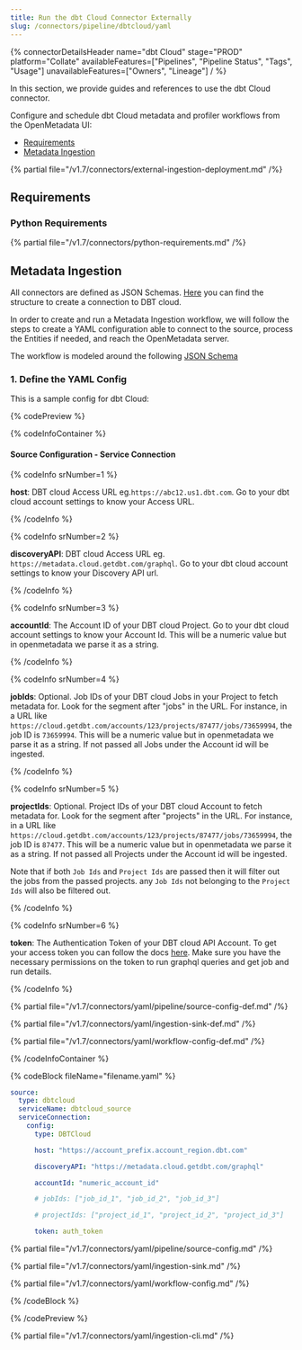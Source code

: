 ```yaml
---
title: Run the dbt Cloud Connector Externally
slug: /connectors/pipeline/dbtcloud/yaml
---
```


{% connectorDetailsHeader
name="dbt Cloud"
stage="PROD"
platform="Collate"
availableFeatures=["Pipelines", "Pipeline Status", "Tags", "Usage"]
unavailableFeatures=["Owners", "Lineage"]
/ %}


In this section, we provide guides and references to use the dbt Cloud connector.

Configure and schedule dbt Cloud metadata and profiler workflows from the OpenMetadata UI:

- [Requirements](#requirements)
- [Metadata Ingestion](#metadata-ingestion)

{% partial file="/v1.7/connectors/external-ingestion-deployment.md" /%}

## Requirements

### Python Requirements

{% partial file="/v1.7/connectors/python-requirements.md" /%}

## Metadata Ingestion

All connectors are defined as JSON Schemas.
[Here](https://github.com/open-metadata/OpenMetadata/blob/main/openmetadata-spec/src/main/resources/json/schema/entity/services/connections/pipeline/dbtCloudConnection.json)
you can find the structure to create a connection to DBT cloud.

In order to create and run a Metadata Ingestion workflow, we will follow
the steps to create a YAML configuration able to connect to the source,
process the Entities if needed, and reach the OpenMetadata server.

The workflow is modeled around the following
[JSON Schema](https://github.com/open-metadata/OpenMetadata/blob/main/openmetadata-spec/src/main/resources/json/schema/metadataIngestion/workflow.json)

### 1. Define the YAML Config

This is a sample config for dbt Cloud:

{% codePreview %}

{% codeInfoContainer %}

#### Source Configuration - Service Connection

{% codeInfo srNumber=1 %}

**host**: DBT cloud Access URL eg.`https://abc12.us1.dbt.com`. Go to your dbt cloud account settings to know your Access URL.

{% /codeInfo %}

{% codeInfo srNumber=2 %}

**discoveryAPI**: DBT cloud Access URL eg. `https://metadata.cloud.getdbt.com/graphql`. Go to your dbt cloud account settings to know your Discovery API url.

{% /codeInfo %}

{% codeInfo srNumber=3 %}

**accountId**: The Account ID of your DBT cloud Project. Go to your dbt cloud account settings to know your Account Id. This will be a numeric value but in openmetadata we parse it as a string.

{% /codeInfo %}

{% codeInfo srNumber=4 %}

**jobIds**: Optional. Job IDs of your DBT cloud Jobs in your Project to fetch metadata for. Look for the segment after "jobs" in the URL. For instance, in a URL like `https://cloud.getdbt.com/accounts/123/projects/87477/jobs/73659994`, the job ID is `73659994`. This will be a numeric value but in openmetadata we parse it as a string. If not passed all Jobs under the Account id will be ingested.

{% /codeInfo %}

{% codeInfo srNumber=5 %}

**projectIds**: Optional.  Project IDs of your DBT cloud Account to fetch metadata for. Look for the segment after "projects" in the URL. For instance, in a URL like `https://cloud.getdbt.com/accounts/123/projects/87477/jobs/73659994`, the job ID is `87477`. This will be a numeric value but in openmetadata we parse it as a string. If not passed all Projects under the Account id will be ingested.

Note that if both `Job Ids` and `Project Ids` are passed then it will filter out the jobs from the passed projects. any `Job Ids` not belonging to the `Project Ids` will also be filtered out.

{% /codeInfo %}

{% codeInfo srNumber=6 %}

**token**: The Authentication Token of your DBT cloud API Account. To get your access token you can follow the docs [here](https://docs.getdbt.com/docs/dbt-cloud-apis/authentication).
Make sure you have the necessary permissions on the token to run graphql queries and get job and run details. 

{% /codeInfo %}


{% partial file="/v1.7/connectors/yaml/pipeline/source-config-def.md" /%}

{% partial file="/v1.7/connectors/yaml/ingestion-sink-def.md" /%}

{% partial file="/v1.7/connectors/yaml/workflow-config-def.md" /%}

{% /codeInfoContainer %}

{% codeBlock fileName="filename.yaml" %}


```yaml {% isCodeBlock=true %}
source:
  type: dbtcloud
  serviceName: dbtcloud_source
  serviceConnection:
    config:
      type: DBTCloud
```
```yaml {% srNumber=1 %}
      host: "https://account_prefix.account_region.dbt.com"
```
```yaml {% srNumber=2 %}
      discoveryAPI: "https://metadata.cloud.getdbt.com/graphql"
```
```yaml {% srNumber=3 %}
      accountId: "numeric_account_id"
```
```yaml {% srNumber=4 %}
      # jobIds: ["job_id_1", "job_id_2", "job_id_3"]
```
```yaml {% srNumber=5 %}
      # projectIds: ["project_id_1", "project_id_2", "project_id_3"]
```
```yaml {% srNumber=6 %}
      token: auth_token
```

{% partial file="/v1.7/connectors/yaml/pipeline/source-config.md" /%}

{% partial file="/v1.7/connectors/yaml/ingestion-sink.md" /%}

{% partial file="/v1.7/connectors/yaml/workflow-config.md" /%}

{% /codeBlock %}

{% /codePreview %}

{% partial file="/v1.7/connectors/yaml/ingestion-cli.md" /%}
